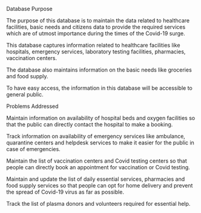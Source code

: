 Database Purpose

The purpose of this database is to maintain the data related to healthcare facilities, basic needs and citizens data to provide the required services which are of utmost importance during the times of the Covid-19 surge. 

This database captures information related to healthcare facilities like hospitals, emergency services, laboratory testing facilities, pharmacies, vaccination centers. 

The database also maintains information on the basic needs like groceries and food supply. 

To have easy access, the information in this database will be accessible to general public.

Problems Addressed

Maintain information on availability of hospital beds and oxygen facilities so that the public can directly contact the hospital to make a booking.

Track information on availability of emergency services like ambulance, quarantine centers and helpdesk services to make it easier for the public in case of emergencies.

Maintain the list of vaccination centers and Covid testing centers so that people can directly book an appointment for vaccination or Covid testing.

Maintain and update the list of daily essential services, pharmacies and food supply services so that people can opt for home delivery and prevent the spread of Covid-19 virus as far as possible.

Track the list of plasma donors and volunteers required for essential help.

